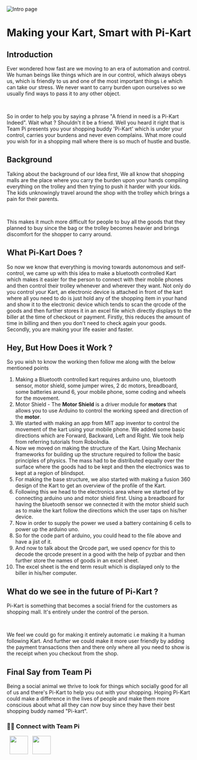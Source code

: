 ![Intro page](https://drive.google.com/uc?export=view&id=1YfZwoHzxftk0PxizXpdH5Ls6r1vxpGIM)


<h1>Making your Kart, Smart with Pi-Kart</h1>
<h2>Introduction</h2>
<p>Ever wondered how fast are we moving to an era of automation and control. We human beings like things which are in our control, which always obeys us, which is friendly to us and one of the most important things i.e which can take our stress. We never want to carry burden upon ourselves so we usually find ways to pass it to any other object. </p><br>
<p>So in order to help you by saying a phrase "A friend in need is a Pi-Kart Indeed". Wait what ? Shouldn't it be a friend. Well you heard it right that is Team Pi presents you your shopping buddy 'Pi-Kart' which is under your control, carries your burdens and never even complains. What more could you wish for in a shopping mall where there is so much of hustle and bustle.</p>

<h2>Background</h2>
<p>Talking about the background of our Idea first, We all know that shopping malls are the place where you carry the burden upon your hands compiling everything on the trolley and then trying to push it harder with your kids. The kids unknowingly travel around the shop with the trolley which brings a pain for their parents.</p><br>
<p>This makes it much more difficult for people to buy all the goods that they planned to buy since the bag or the trolley becomes heavier and brings discomfort for the shopper to carry around.</p>
<h2>What Pi-Kart Does ?</h2>
<p>So now we know that everything is moving towards autonomous and self-control, we came up with this idea to make a bluetooth controlled Kart which makes it easier for the person to connect with their mobile phones and then control their trolley whenever and wherever they want. Not only do you control your Kart, an electronic device is attached in front of the kart where all you need to do is just hold any of the shopping item in your hand and show it to the electronic device which tends to scan the qrcode of the goods and then further stores it in an excel file which directly displays to the biller at the time of checkout or payment. Firstly, this reduces the amount of time in billing and then you don't need to check again your goods. Secondly, you are making your life easier and faster.</p>
<h2>Hey, But How Does it Work ?</h2>
<p>So you wish to know the working then follow me along with the below mentioned points

 1. Making a Bluetooth controlled kart requires arduino uno, bluetooth sensor, motor shield, some jumper wires, 2 dc motors, breadboard, some batteries around 6, your mobile phone, some coding and wheels for the movement.
 2. Motor Shield - The **Motor Shield** is a driver module for **motors** that allows you to use Arduino to control the working speed and direction of the **motor**.
 3. We started with making an app from MIT app inventor to control the movement of the kart using your mobile phone. We added some basic directions which are Forward, Backward, Left and Right. We took help from referring tutorials from RoboIndia.
 4. Now we moved on making the structure of the Kart. Using Mechanix frameworks for building up the structure required to follow the basic principles of physics. The mass had to be distributed equally over the surface where the goods had to be kept and then the electronics was to kept at a region of blindspot. 
 5. For making the base structure, we also started with making a fusion 360 design of the Kart to get an overview of the profile of the Kart.
 6. Following this we head to the electronics area where we started of by connecting arduino uno and motor shield first. Using a breadboard for having the bluetooth sensor we connected it with the motor shield such as to make the kart follow the directions which the user taps on his/her device.
 7. Now in order to supply the power we used a battery containing 6 cells to power up the arduino uno.
 8. So for the code part of arduino, you could head to the file above and have a jist of it.
 9. And now to talk about the Qrcode part, we used opencv for this to decode the qrcode present in a good with the help of pyzbar and then further store the names of goods in an excel sheet.
 10. The excel sheet is the end term result which is displayed only to the biller in his/her computer. 
<p>
<h2>What do we see in the future of Pi-Kart ?</h2>
<p>Pi-Kart is something that becomes a social friend for the customers as shopping mall. It's entirely under the control of the person.<p><br>
<p>We feel we could go for making it entirely automatic i.e making it a human following Kart. And further we could make it more user friendly by adding the payment transactions then and there only where all you need to show is the receipt when you checkout from the shop.<p>
<h2>Final Say from Team Pi</h2>
Being a social animal we thrive to look for things which socially good for all of us and there's Pi-Kart to help you out with your shopping. Hoping Pi-Kart could make a difference in the lives of people and make them more conscious about what all they can now buy since they have their best shopping buddy named "Pi-kart".


<h3> 🤝🏻 Connect with Team Pi </h3>
<p>
&nbsp; <a href="https://www.youtube.com/channel/UCtod0cyzPDfuv5WIpytDDNw" target="_blank" rel="noopener noreferrer"><img src="https://img.icons8.com/plasticine/100/000000/youtube.png"  width="50" /></a>
&nbsp; <a href="mailto:indianteampi@gmail.com" target="_blank" rel="noopener noreferrer"><img src="https://img.icons8.com/plasticine/100/000000/gmail.png"  width="50" /></a>
</p>
